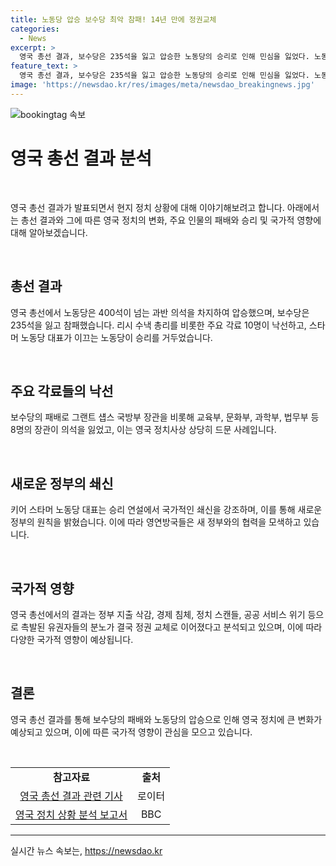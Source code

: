 ```yaml
---
title: 노동당 압승 보수당 최악 참패! 14년 만에 정권교체
categories:
  - News
excerpt: >
  영국 총선 결과, 보수당은 235석을 잃고 압승한 노동당의 승리로 인해 민심을 잃었다. 노동당은 400석 이상을 차지하며 보수당을 격파했고, 수낵 총리는 독선좌 선택에 실감 나며 책임을 져야 했다. 이에 런던 테이트 모던에서 열린 총선 승리 축하 행사에서 키어 스타머가 회심의 미소를 짓고 대표로 있는 노동당이 과반 의석을 차지할 것으로 예측되고 있다. 이러한 변화를 통해 영연방국들은 새 정부와의 협력을 속속이 발표하여 축하 인사를 보내고 있다.
feature_text: >
  영국 총선 결과, 보수당은 235석을 잃고 압승한 노동당의 승리로 인해 민심을 잃었다. 노동당은 400석 이상을 차지하며 보수당을 격파했고, 수낵 총리는 독선좌 선택에 실감 나며 책임을 져야 했다. 이에 런던 테이트 모던에서 열린 총선 승리 축하 행사에서 키어 스타머가 회심의 미소를 짓고 대표로 있는 노동당이 과반 의석을 차지할 것으로 예측되고 있다. 이러한 변화를 통해 영연방국들은 새 정부와의 협력을 속속이 발표하여 축하 인사를 보내고 있다.
image: 'https://newsdao.kr/res/images/meta/newsdao_breakingnews.jpg'
---
```


<p><img src="https://newsdao.kr/res/images/meta/newsdao_breakingnews.jpg" alt="bookingtag 속보" /></p>

<h1 data-ke-size="size26">영국 총선 결과 분석</h1>

<p data-ke-size="size16">&nbsp;</p>

<p>영국 총선 결과가 발표되면서 현지 정치 상황에 대해 이야기해보려고 합니다. 아래에서는 총선 결과와 그에 따른 영국 정치의 변화, 주요 인물의 패배와 승리 및 국가적 영향에 대해 알아보겠습니다.</p>

<p data-ke-size="size16">&nbsp;</p>

<h2 data-ke-size="size26">총선 결과</h2>

<p data-ke-size="size16">영국 총선에서 노동당은 400석이 넘는 과반 의석을 차지하여 압승했으며, 보수당은 235석을 잃고 참패했습니다. 리시 수낵 총리를 비롯한 주요 각료 10명이 낙선하고, 스타머 노동당 대표가 이끄는 노동당이 승리를 거두었습니다.</p>

<p data-ke-size="size16">&nbsp;</p>

<h2 data-ke-size="size26">주요 각료들의 낙선</h2>

<p data-ke-size="size16">보수당의 패배로 그랜트 섑스 국방부 장관을 비롯해 교육부, 문화부, 과학부, 법무부 등 8명의 장관이 의석을 잃었고, 이는 영국 정치사상 상당히 드문 사례입니다.</p>

<p data-ke-size="size16">&nbsp;</p>

<h2 data-ke-size="size26">새로운 정부의 쇄신</h2>

<p data-ke-size="size16">키어 스타머 노동당 대표는 승리 연설에서 국가적인 쇄신을 강조하며, 이를 통해 새로운 정부의 원칙을 밝혔습니다. 이에 따라 영연방국들은 새 정부와의 협력을 모색하고 있습니다.</p>

<p data-ke-size="size16">&nbsp;</p>

<h2 data-ke-size="size26">국가적 영향</h2>

<p data-ke-size="size16">영국 총선에서의 결과는 정부 지출 삭감, 경제 침체, 정치 스캔들, 공공 서비스 위기 등으로 촉발된 유권자들의 분노가 결국 정권 교체로 이어졌다고 분석되고 있으며, 이에 따라 다양한 국가적 영향이 예상됩니다.</p>

<p data-ke-size="size16">&nbsp;</p>

<h2 data-ke-size="size26">결론</h2>

<p data-ke-size="size16">영국 총선 결과를 통해 보수당의 패배와 노동당의 압승으로 인해 영국 정치에 큰 변화가 예상되고 있으며, 이에 따른 국가적 영향이 관심을 모으고 있습니다.</p>

<p data-ke-size="size16">&nbsp;</p>

<table>
<tbody>
<tr>
<td style="text-align: center; height: 17px;"><b>참고자료</b></td>
<td style="text-align: center; height: 17px;"><b>출처</b></td>
</tr>
<tr>
<td style="text-align: center; height: 17px;"><a href="https://www.examplelink1.com">영국 총선 결과 관련 기사</a></td>
<td style="text-align: center; height: 17px;">로이터</td>
</tr>
<tr>
<td style="text-align: center; height: 17px;"><a href="https://www.examplelink2.com">영국 정치 상황 분석 보고서</a></td>
<td style="text-align: center; height: 17px;">BBC</td>
</tr>
</tbody>
</table>

<hr>
실시간 뉴스 속보는, <a href="https://newsdao.kr" rel="dofollow">https://newsdao.kr</a>


